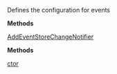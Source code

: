 Defines the configuration for events

**Methods**

[AddEventStoreChangeNotifier](Bifrost.Configuration.IEventsConfiguration.AddEventStoreChangeNotifier)


**Methods**

[ctor](Bifrost.Configuration.EventsConfiguration.ctor)
